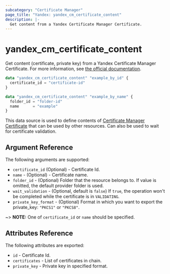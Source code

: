 ```yaml
---
subcategory: "Certificate Manager"
page_title: "Yandex: yandex_cm_certificate_content"
description: |-
  Get content from a Yandex Certificate Manager Certificate.
---
```



# yandex_cm_certificate_content




Get content (certificate, private key) from a Yandex Certificate Manager Certificate. For more information, see [the official documentation](https://cloud.yandex.com/en/docs/certificate-manager/concepts/).

```terraform
data "yandex_cm_certificate_content" "example_by_id" {
  certificate_id = "certificate-id"
}

data "yandex_cm_certificate_content" "example_by_name" {
  folder_id = "folder-id"
  name      = "example"
}
```

This data source is used to define contents of [Certificate Manager Certificate](https://cloud.yandex.com/en/docs/certificate-manager/concepts/) that can be used by other resources. Can also be used to wait for certificate validation.

## Argument Reference

The following arguments are supported:

* `certificate_id` (Optional) - Certificate Id.
* `name` - (Optional) - Certificate name.
* `folder_id` - (Optional) Folder that the resource belongs to. If value is omitted, the default provider folder is used.
* `wait_validation` - (Optional, default is `false`) If `true`, the operation won't be completed while the certificate is in `VALIDATING`.
* `private_key_format` - (Optional) Format in which you want to export the private_key: `"PKCS1"` or `"PKCS8"`.

~> **NOTE:** One of `certificate_id` or `name` should be specified.

## Attributes Reference

The following attributes are exported:

* `id` - Certificate Id.
* `certificates` - List of certificates in chain.
* `private_key` - Private key in specified format.
